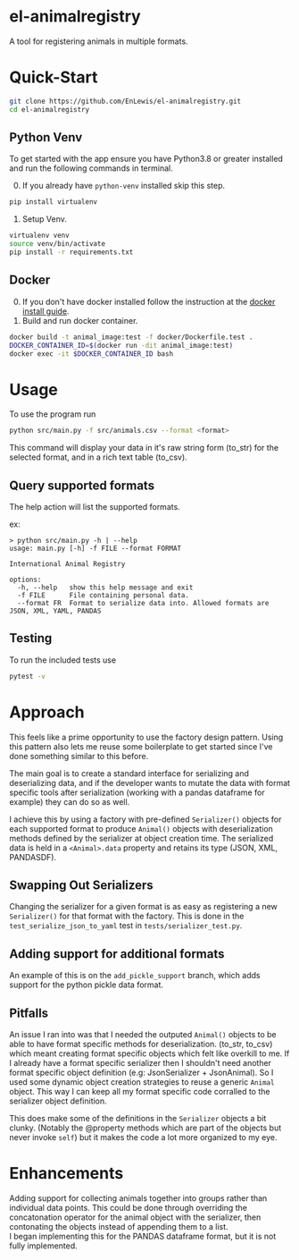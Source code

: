# el-animalregistry
A tool for registering animals in multiple formats.

# Quick-Start
```bash
git clone https://github.com/EnLewis/el-animalregistry.git
cd el-animalregistry
```
## Python Venv
To get started with the app ensure you have Python3.8 or greater installed and run the following commands in terminal.  

0. If you already have `python-venv` installed skip this step.
```bash
pip install virtualenv
```
1. Setup Venv.
```bash
virtualenv venv
source venv/bin/activate
pip install -r requirements.txt
```

## Docker
0. If you don't have docker installed follow the instruction at the [docker install guide](https://docs.docker.com/engine/install/ubuntu/).
1. Build and run docker container.
```bash
docker build -t animal_image:test -f docker/Dockerfile.test .
DOCKER_CONTAINER_ID=$(docker run -dit animal_image:test)
docker exec -it $DOCKER_CONTAINER_ID bash
```
# Usage
To use the program run
```bash
python src/main.py -f src/animals.csv --format <format>
```
This command will display your data in it's raw string form (to_str) for the selected format, and in a rich text table (to_csv). 

## Query supported formats
The help action will list the supported formats.  

ex:
```
> python src/main.py -h | --help
usage: main.py [-h] -f FILE --format FORMAT

International Animal Registry

options:
  -h, --help   show this help message and exit
  -f FILE      File containing personal data.
  --format FR  Format to serialize data into. Allowed formats are JSON, XML, YAML, PANDAS
```
## Testing 
To run the included tests use
```bash
pytest -v
```

# Approach
This feels like a prime opportunity to use the factory design pattern. Using this pattern also lets me reuse some boilerplate to get started since I've done something similar to this before.  

The main goal is to create a standard interface for serializing and deserializing data, and if the developer wants to mutate the data with format specific tools after serialization (working with a pandas dataframe for example) they can do so as well.  

I achieve this by using a factory with pre-defined `Serializer()` objects for each supported format to produce `Animal()` objects with deserialization methods defined by the serializer at object creation time. The serialized data is held in a `<Animal>.data` property and retains its type (JSON, XML, PANDASDF).

## Swapping Out Serializers
Changing the serializer for a given format is as easy as registering a new `Serializer()` for that format with the factory. This is done in the `test_serialize_json_to_yaml` test in `tests/serializer_test.py`. 

## Adding support for additional formats
An example of this is on the `add_pickle_support` branch, which adds support for the python pickle data format.

## Pitfalls
An issue I ran into was that I needed the outputed `Animal()` objects to be able to have format specific methods for deserialization. (to_str, to_csv) which meant creating format specific objects which felt like overkill to me. If I already have a format specific serializer then I shouldn't need another format specific object definition (e.g: JsonSerializer + JsonAnimal). So I used some dynamic object creation strategies to reuse a generic `Animal` object. This way I can keep all my format specific code corralled to the serializer object definition.   

This does make some of the definitions in the `Serializer` objects a bit clunky. (Notably the @property methods which are part of the objects but never invoke `self`) but it makes the code a lot more organized to my eye.

# Enhancements
Adding support for collecting animals together into groups rather than individual data points. This could be done through overriding the concatonation operator for the animal object with the serializer, then contonating the objects instead of appending them to a list.  
I began implementing this for the PANDAS dataframe format, but it is not fully implemented.
